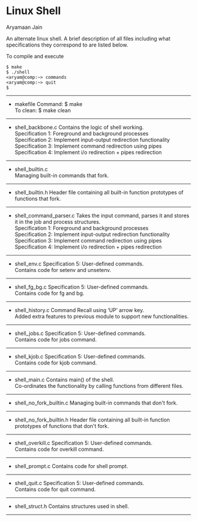 # Linux Shell
Aryamaan Jain

An alternate linux shell. A brief description of all files including what specifications they correspond to are listed below.

To compile and execute
```
$ make
$ ./shell
<aryam@comp:~> commands
<aryam@comp:~> quit
$
```
_________________________________________________________

* makefile
Command: $ make  
To clean: $ make clean
_________________________________________________________

* shell_backbone.c
Contains the logic of shell working.  
Specification 1: Foreground and background processes  
Specification 2: Implement input-output redirection functionality  
Specification 3: Implement command redirection using pipes   
Specification 4: Implement i/o redirection + pipes redirection  
_________________________________________________________

* shell_builtin.c  
Managing built-in commands that fork.  
_________________________________________________________

* shell_builtin.h
Header file containing all built-in function prototypes of functions that fork.
_________________________________________________________

* shell_command_parser.c
Takes the input command, parses it and stores it in the job and process structures.  
Specification 1: Foreground and background processes  
Specification 2: Implement input-output redirection functionality  
Specification 3: Implement command redirection using pipes  
Specification 4: Implement i/o redirection + pipes redirection  

_________________________________________________________

* shell_env.c
Specification 5: User-defined commands.  
Contains code for setenv and unsetenv.  
_________________________________________________________

* shell_fg_bg.c
Specification 5: User-defined commands.  
Contains code for fg and bg.  
_________________________________________________________

* shell_history.c
Command Recall using ‘UP’ arrow key.  
Added extra features to previous module to support new functionalities.  
_________________________________________________________

* shell_jobs.c
Specification 5: User-defined commands.  
Contains code for jobs command.  
_________________________________________________________

* shell_kjob.c
Specification 5: User-defined commands.  
Contains code for kjob command.  

_________________________________________________________

* shell_main.c
Contains main() of the shell.  
Co-ordinates the functionality by calling functions from different files.  
_________________________________________________________

* shell_no_fork_builtin.c
Managing built-in commands that don't fork.  
_________________________________________________________

* shell_no_fork_builtin.h
Header file containing all built-in function prototypes of functions that don't fork.  
_________________________________________________________

* shell_overkill.c
Specification 5: User-defined commands.  
Contains code for overkill command.  
_________________________________________________________

* shell_prompt.c
Contains code for shell prompt.  

_________________________________________________________

* shell_quit.c
Specification 5: User-defined commands.  
Contains code for quit command.  
_________________________________________________________

* shell_struct.h
Contains structures used in shell.  
_________________________________________________________
